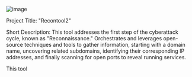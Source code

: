 ![image](https://github.com/user-attachments/assets/7d0ecda7-d5bd-42b5-a7ff-f7c4cf81b09d)


Project Title:
"Recontool2"

Short Description:
This tool addresses the first step of the cyberattack cycle, known as "Reconnaissance." 
Orchestrates and leverages open-source techniques and tools to gather information, starting with a domain name, uncovering related subdomains, 
identifying their corresponding IP addresses, and finally scanning for open ports to reveal running services. 


This tool
